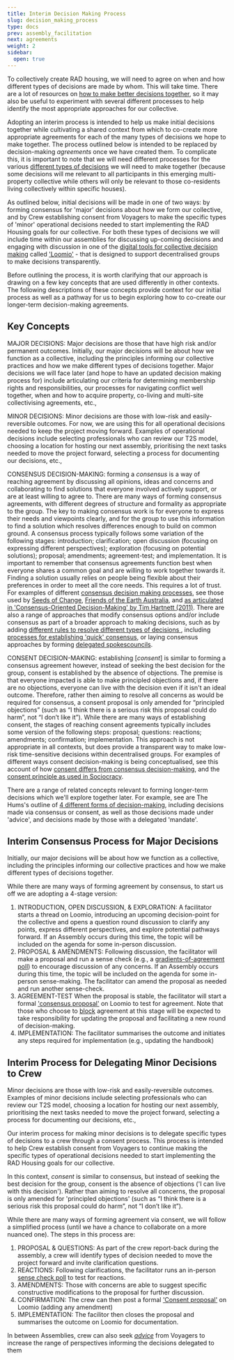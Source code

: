 ```yaml
---
title: Interim Decision Making Process
slug: decision_making_process
type: docs
prev: assembly_facilitation
next: agreements
weight: 2
sidebar:
  open: true
---
```


To collectively create RAD housing, we will need to agree on when and how different types of decisions are made by whom. This will take time. There are a lot of resources on [how to make better decisions together](https://commonslibrary.org/how-to-make-better-decisions-together/), so it may also be useful to experiment with several different processes to help identify the most appropriate approaches for our collective. 

Adopting an interim process is intended to help us make initial decisions together while cultivating a shared context from which to co-create more appropriate agreements for each of the many types of decisions we hope to make together. The process outlined below is intended to be replaced by decision-making *agreements* once we have created them. To complicate this, it is important to note that we will need different processes for the various [different types of decisions](/t2s-model/governance_practices/) we will need to make together (because some decisions will me relevant to all participants in this emerging multi-property collective while others will only be relevant to those co-residents living collectively within specific houses).  

As outlined below, initial decisions will be made in one of two ways: by forming consensus for 'major' decisions about how we form our collective, and by Crew establishing consent from Voyagers to  make the specific types of 'minor' operational decisions needed to start implementing the RAD Housing goals for our collective. For both these types of decisions we will include time within our assemblies for discussing up-coming decisions and engaging with discussion in one of the [digital tools for collective decision making](https://commonslibrary.org/enhancing-collective-decision-making-with-technology/) called ['Loomio'](handbook/content/handbook/Guides/Loomio_intro.md) - that is designed to support decentralised groups to make decisions transparently.

Before outlining the process, it is worth clarifying that our approach is drawing on a few key concepts that are used differently in other contexts. The following descriptions of these concepts provide context for our initial process as well as a pathway for us to begin exploring how to co-create our longer-term decision-making agreements.

## Key Concepts

MAJOR DECISIONS: Major decisions are those that have high risk and/or permanent outcomes. Initially, our major decisions will be about how we function as a collective, including the principles informing our collective practices and how we make different types of decisions together. Major decisions we will face later (and hope to have an updated decision making process for) include articulating our criteria for determining membership rights and responsibilities, our processes for navigating conflict well together, when and how to acquire property, co-living and multi-site collectivising agreements, etc.,

MINOR DECISIONS: Minor decisions are those with low-risk and easily-reversible outcomes. For now, we are using this for all operational decisions needed to keep the project moving forward. Examples of operational decisions include selecting professionals who can review our T2S model, choosing a location for hosting our next assembly, prioritising the next tasks needed to move the project forward, selecting a process for documenting our decisions, etc.,

CONSENSUS DECISION-MAKING: forming a *consensus* is a way of reaching agreement by discussing all opinions, ideas and concerns and collaborating to find solutions that everyone involved actively support, or are at least willing to agree to. There are many ways of forming consensus agreements, with different degrees of structure and formality as appropriate to the group. The key to making consensus work is for everyone to express their needs and viewpoints clearly, and for the group to use this information to find a solution which resolves differences enough to build on common ground. A consensus process typically follows some variation of the following stages: introduction; clarification; open discussion (focusing on expressing different perspectives); exploration (focusing on potential solutions); proposal; amendments; agreement-test; and implementation. It is important to remember that consensus agreements function best when everyone shares a common goal and are willing to work together towards it. Finding a solution usually relies on people being flexible about their preferences in order to meet all the core needs. This requires a lot of trust. For examples of different [consensus decision making processes](https://commonslibrary.org/consensus-decision-making/), see those used by [Seeds of Change](https://www.seedsforchange.org.uk/consensus#flowchart), [Friends of the Earth Australia](https://www.foe.org.au/consensus_decision_making), and [as articulated in 'Consensus-Oriented Decision-Making' by Tim Hartnett (2011)](https://www.consensusdecisionmaking.org/). There are also a range of approaches that modify consensus options and/or include consensus as part of a broader approach to making decisions, such as by adding [different rules to resolve different types of decisions ](https://cultivate.coop/wiki/Consensus_decision_making), including [processes for establishing 'quick' consensus](https://www.seedsforchange.org.uk/quickconsensus), or laying consensus approaches by forming [delegated spokescouncils](https://seedsforchange.org.uk/spokescouncil).    

CONSENT DECISION-MAKING: establishing [*consent*] is similar to forming a consensus agreement however, instead of seeking the best decision for the group, consent is established by the absence of objections. The premise is that everyone impacted is able to make principled objections and, if there are no objections, everyone can live with the decision even if it isn't an ideal outcome. Therefore, rather then aiming to resolve all concerns as would be required for consensus, a consent proposal is only amended for “principled objections” (such as “I think there is a serious risk this proposal could do harm”, not “I don’t like it”). While there are many ways of establishing consent, the stages of reaching consent agreements typically includes some version of the following steps:  proposal; questions: reactions; amendments; confirmation; implementation. This approach is not appropriate in all contexts, but does provide a transparent way to make low-risk time-sensitive decisions within decentralised groups. For examples of different ways consent decision-making is being conceptualised, see this account of how [consent differs from consensus decision-making](https://circleforward.us/what-is-the-difference-between-consent-and-consensus/), and the [consent principle as used in Sociocracy](https://www.sociocracyforall.org/consent-decision-making/).

There are a range of related concepts relevant to forming longer-term decisions which we'll explore together later. For example, see are The Hums's outline of [4 different forms of decision-making](https://www.thehum.org/post/decision-making-methods-for-decentralised-teams), including decisions made via consensus or consent, as well as those decisions made under 'advice', and decisions made by those with a delegated 'mandate'.

## Interim Consensus Process for Major Decisions
Initially, our major decisions will be about how we function as a collective, including the principles informing our collective practices and how we make different types of decisions together.

While there are many ways of forming agreement by consensus, to start us off we are adopting a 4-stage version:

1. INTRODUCTION, OPEN DISCUSSION, & EXPLORATION:
A facilitator starts a thread on Loomio, introducing an upcoming decision-point for the collective and opens a question round discussion to clarify any points, express different perspectives, and explore potential pathways forward. If an Assembly occurs during this time, the topic will be included on the agenda for some in-person discussion.
2. PROPOSAL & AMENDMENTS:
Following discussion, the facilitator will make a proposal and run a sense check (e.g., a [gradients-of-agreement poll](https://help.loomio.com/en/user_manual/polls/proposals/index.html#gradients-of-agreement)) to encourage discussion of any concerns. If an Assembly occurs during this time, the topic will be included on the agenda for some in-person sense-making. The facilitator can amend the proposal as needed and run another sense-check.
3. AGREEMENT-TEST
When the proposal is stable, the facilitator will start a formal ['consensus proposal'](https://help.loomio.com/en/user_manual/polls/proposals/index.html#consensus-proposal) on Loomio to test for agreement. Note that those who choose to [block](https://www.seedsforchange.org.uk/consensus#block) agreement at this stage will be expected to take responsibility for updating the proposal and facilitating a new round of decision-making.
4. IMPLEMENTATION:
The facilitator summarises the outcome and initiates any steps required for implementation (e.g., updating the handbook)


## Interim Process for Delegating Minor Decisions to Crew 
Minor decisions are those with low-risk and easily-reversible outcomes. Examples of minor decisions include selecting professionals who can review our T2S model, choosing a location for hosting our next assembly, prioritising the next tasks needed to move the project forward, selecting a process for documenting our decisions, etc.,

Our interim process for making minor decisions is to delegate specific types of decisions to a crew through a consent process. This process is intended to help Crew establish consent from Voyagers to continue making the specific types of operational decisions needed to start implementing the RAD Housing goals for our collective.

In this context, *consent* is similar to consensus, but instead of seeking the best decision for the group, consent is the absence of objections ('I can live with this decision'). Rather than aiming to resolve all concerns, the proposal is only amended for 'principled objections' (such as “I think there is a serious risk this proposal could do harm”, not “I don’t like it”).

While there are many ways of forming agreement via consent, we will follow a simplified process (until we have a chance to collaborate on a more nuanced one). The steps in this process are:

1. PROPOSAL & QUESTIONS: As part of the crew report-back during the assembly, a crew will identify types of decision needed to move the project forward and invite clarification questions.
2. REACTIONS: Following clarifications, the facilitator runs an in-person [sense check poll](https://help.loomio.com/en/user_manual/polls/proposals/index.html#sense-check) to test for reactions.
3. AMENDMENTS: Those with concerns are able to suggest specific constructive modifications to the proposal for further discussion.
4. CONFIRMATION: The crew can then post a formal ['Consent proposal'](https://help.loomio.com/en/user_manual/polls/proposals/index.html#consent-proposal) on Loomio (adding any amendment)
5. IMPLEMENTATION: The facilitor then closes the proposal and summarises the outcome on Loomio for documentation.

In between Assemblies, crew can also seek [*advice*](https://help.loomio.com/en/guides/advice_process/index.html) from Voyagers to increase the range of perspectives informing the decisions delegated to them



